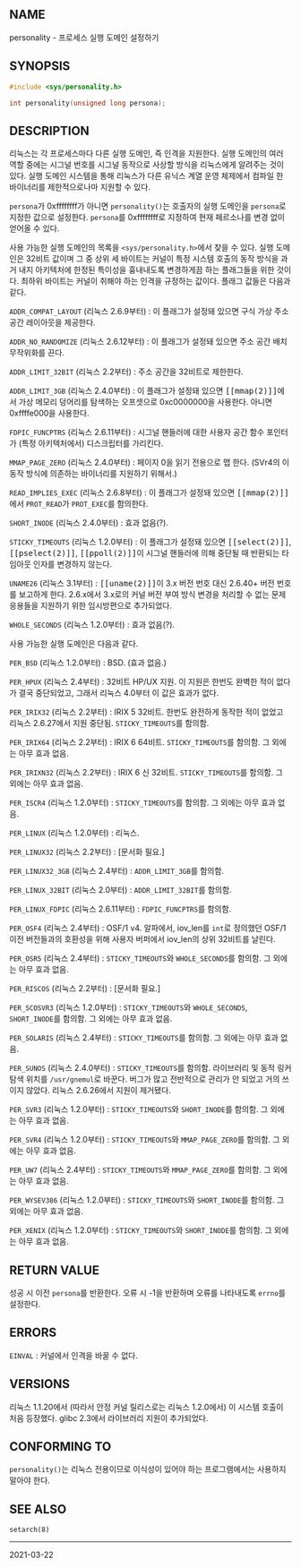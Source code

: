 ## NAME

personality - 프로세스 실행 도메인 설정하기

## SYNOPSIS

```c
#include <sys/personality.h>

int personality(unsigned long persona);
```

## DESCRIPTION

리눅스는 각 프로세스마다 다른 실행 도메인, 즉 인격을 지원한다. 실행 도메인의 여러 역할 중에는 시그널 번호를 시그널 동작으로 사상할 방식을 리눅스에게 알려주는 것이 있다. 실행 도메인 시스템을 통해 리눅스가 다른 유닉스 계열 운영 체제에서 컴파일 한 바이너리를 제한적으로나마 지원할 수 있다.

`persona`가 0xffffffff가 아니면 `personality()`는 호출자의 실행 도메인을 `persona`로 지정한 값으로 설정한다. `persona`를 0xffffffff로 지정하여 현재 페르소나를 변경 없이 얻어올 수 있다.

사용 가능한 실행 도메인의 목록을 `<sys/personality.h>`에서 찾을 수 있다. 실행 도메인은 32비트 값이며 그 중 상위 세 바이트는 커널이 특정 시스템 호출의 동작 방식을 과거 내지 아키텍처에 한정된 특이성을 흉내내도록 변경하게끔 하는 플래그들을 위한 것이다. 최하위 바이트는 커널이 취해야 하는 인격을 규정하는 값이다. 플래그 값들은 다음과 같다.

`ADDR_COMPAT_LAYOUT` (리눅스 2.6.9부터)
:   이 플래그가 설정돼 있으면 구식 가상 주소 공간 레이아웃을 제공한다.

`ADDR_NO_RANDOMIZE` (리눅스 2.6.12부터)
:   이 플래그가 설정돼 있으면 주소 공간 배치 무작위화를 끈다.

`ADDR_LIMIT_32BIT` (리눅스 2.2부터)
:   주소 공간을 32비트로 제한한다.

`ADDR_LIMIT_3GB` (리눅스 2.4.0부터)
:   이 플래그가 설정돼 있으면 <tt>[[mmap(2)]]</tt>에서 가상 메모리 덩어리를 탐색하는 오프셋으로 0xc0000000을 사용한다. 아니면 0xffffe000을 사용한다.

`FDPIC_FUNCPTRS` (리눅스 2.6.11부터)
:   시그널 핸들러에 대한 사용자 공간 함수 포인터가 (특정 아키텍처에서) 디스크립터를 가리킨다.

`MMAP_PAGE_ZERO` (리눅스 2.4.0부터)
:   페이지 0을 읽기 전용으로 맵 한다. (SVr4의 이 동작 방식에 의존하는 바이너리를 지원하기 위해서.)

`READ_IMPLIES_EXEC` (리눅스 2.6.8부터)
:   이 플래그가 설정돼 있으면 <tt>[[mmap(2)]]</tt>에서 `PROT_READ`가 `PROT_EXEC`를 함의한다.

`SHORT_INODE` (리눅스 2.4.0부터)
:   효과 없음(?).

`STICKY_TIMEOUTS` (리눅스 1.2.0부터)
:   이 플래그가 설정돼 있으면 <tt>[[select(2)]]</tt>, <tt>[[pselect(2)]]</tt>, <tt>[[ppoll(2)]]</tt>이 시그널 핸들러에 의해 중단될 때 반환되는 타임아웃 인자를 변경하지 않는다.

`UNAME26` (리눅스 3.1부터)
:   <tt>[[uname(2)]]</tt>이 3.x 버전 번호 대신 2.6.40+ 버전 번호를 보고하게 한다. 2.6.x에서 3.x로의 커널 버전 부여 방식 변경을 처리할 수 없는 문제 응용들을 지원하기 위한 임시방편으로 추가되었다.

`WHOLE_SECONDS` (리눅스 1.2.0부터)
:   효과 없음(?).

사용 가능한 실행 도메인은 다음과 같다.

`PER_BSD` (리눅스 1.2.0부터)
:   BSD. (효과 없음.)

`PER_HPUX` (리눅스 2.4부터)
:   32비트 HP/UX 지원. 이 지원은 한번도 완벽한 적이 없다가 결국 중단되었고, 그래서 리눅스 4.0부터 이 값은 효과가 없다.

`PER_IRIX32` (리눅스 2.2부터)
:   IRIX 5 32비트. 한번도 완전하게 동작한 적이 없었고 리눅스 2.6.27에서 지원 중단됨. `STICKY_TIMEOUTS`를 함의함.

`PER_IRIX64` (리눅스 2.2부터)
:   IRIX 6 64비트. `STICKY_TIMEOUTS`를 함의함. 그 외에는 아무 효과 없음.

`PER_IRIXN32` (리눅스 2.2부터)
:   IRIX 6 신 32비트. `STICKY_TIMEOUTS`를 함의함. 그 외에는 아무 효과 없음.

`PER_ISCR4` (리눅스 1.2.0부터)
:   `STICKY_TIMEOUTS`를 함의함. 그 외에는 아무 효과 없음.

`PER_LINUX` (리눅스 1.2.0부터)
:   리눅스.

`PER_LINUX32` (리눅스 2.2부터)
:   [문서화 필요.]

`PER_LINUX32_3GB` (리눅스 2.4부터)
:   `ADDR_LIMIT_3GB`를 함의함.

`PER_LINUX_32BIT` (리눅스 2.0부터)
:   `ADDR_LIMIT_32BIT`를 함의함.

`PER_LINUX_FDPIC` (리눅스 2.6.11부터)
:   `FDPIC_FUNCPTRS`를 함의함.

`PER_OSF4` (리눅스 2.4부터)
:   OSF/1 v4. 알파에서, iov_len를 `int`로 정의했던 OSF/1 이전 버전들과의 호환성을 위해 사용자 버퍼에서 iov_len의 상위 32비트를 날린다.

`PER_OSR5` (리눅스 2.4부터)
:   `STICKY_TIMEOUTS`와 `WHOLE_SECONDS`를 함의함. 그 외에는 아무 효과 없음.

`PER_RISCOS` (리눅스 2.2부터)
:   [문서화 필요.]

`PER_SCOSVR3` (리눅스 1.2.0부터)
:   `STICKY_TIMEOUTS`와 `WHOLE_SECONDS`, `SHORT_INODE`를 함의함. 그 외에는 아무 효과 없음.

`PER_SOLARIS` (리눅스 2.4부터)
:   `STICKY_TIMEOUTS`를 함의함. 그 외에는 아무 효과 없음.

`PER_SUNOS` (리눅스 2.4.0부터)
:   `STICKY_TIMEOUTS`를 함의함. 라이브러리 및 동적 링커 탐색 위치를 `/usr/gnemul`로 바꾼다. 버그가 많고 전반적으로 관리가 안 되었고 거의 쓰이지 않았다. 리눅스 2.6.26에서 지원이 제거됐다.

`PER_SVR3` (리눅스 1.2.0부터)
:   `STICKY_TIMEOUTS`와 `SHORT_INODE`를 함의함. 그 외에는 아무 효과 없음.

`PER_SVR4` (리눅스 1.2.0부터)
:   `STICKY_TIMEOUTS`와 `MMAP_PAGE_ZERO`를 함의함. 그 외에는 아무 효과 없음.

`PER_UW7` (리눅스 2.4부터)
:   `STICKY_TIMEOUTS`와 `MMAP_PAGE_ZERO`를 함의함. 그 외에는 아무 효과 없음.

`PER_WYSEV386` (리눅스 1.2.0부터)
:   `STICKY_TIMEOUTS`와 `SHORT_INODE`를 함의함. 그 외에는 아무 효과 없음.

`PER_XENIX` (리눅스 1.2.0부터)
:   `STICKY_TIMEOUTS`와 `SHORT_INODE`를 함의함. 그 외에는 아무 효과 없음.

## RETURN VALUE

성공 시 이전 `persona`를 반환한다. 오류 시 -1을 반환하며 오류를 나타내도록 `errno`를 설정한다.

## ERRORS

`EINVAL`
:   커널에서 인격을 바꿀 수 없다.

## VERSIONS

리눅스 1.1.20에서 (따라서 안정 커널 릴리스로는 리눅스 1.2.0에서) 이 시스템 호출이 처음 등장했다. glibc 2.3에서 라이브러리 지원이 추가되었다.

## CONFORMING TO

`personality()`는 리눅스 전용이므로 이식성이 있어야 하는 프로그램에서는 사용하지 말아야 한다.

## SEE ALSO

`setarch(8)`

----

2021-03-22
